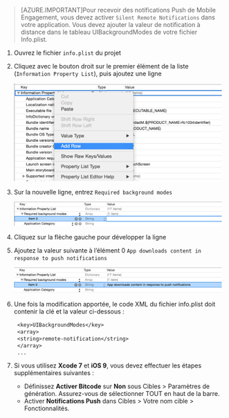 > [AZURE.IMPORTANT]Pour recevoir des notifications Push de Mobile Engagement, vous devez activer `Silent Remote Notifications` dans votre application. Vous devez ajouter la valeur de notification à distance dans le tableau UIBackgroundModes de votre fichier Info.plist.

1. Ouvrez le fichier `info.plist` du projet
2. Cliquez avec le bouton droit sur le premier élément de la liste (`Information Property List`), puis ajoutez une ligne

	![](./media/mobile-engagement-ios-silent-push/xcode-plist-add-silent-push1.png)

3. Sur la nouvelle ligne, entrez `Required background modes`

	![](./media/mobile-engagement-ios-silent-push/xcode-plist-add-silent-push2.png)

4. Cliquez sur la flèche gauche pour développer la ligne
5. Ajoutez la valeur suivante à l’élément 0 `App downloads content in response to push notifications`

	![](./media/mobile-engagement-ios-silent-push/xcode-plist-add-silent-push3.png)

6. Une fois la modification apportée, le code XML du fichier info.plist doit contenir la clé et la valeur ci-dessous :

	    <key>UIBackgroundModes</key>
	    <array>
	    <string>remote-notification</string>
	    </array>
	    ...
    
7. Si vous utilisez **Xcode 7** et **iOS 9**, vous devez effectuer les étapes supplémentaires suivantes :
	- Définissez **Activer Bitcode** sur **Non** sous Cibles > Paramètres de génération. Assurez-vous de sélectionner TOUT en haut de la barre. 
	- Activer **Notifications Push** dans Cibles > Votre nom cible > Fonctionnalités.

<!---HONumber=Oct15_HO1-->